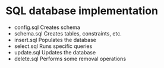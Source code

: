 # SQL database implementation

* config.sql Creates schema
* schema.sql Creates tables, constraints, etc.
* insert.sql Populates the database
* select.sql Runs specific queries
* update.sql Updates the database
* delete.sql Performs some removal operations
